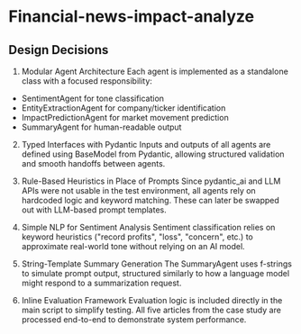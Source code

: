 # Financial-news-impact-analyze

##  Design Decisions
1. Modular Agent Architecture
Each agent is implemented as a standalone class with a focused responsibility:
- SentimentAgent for tone classification
- EntityExtractionAgent for company/ticker identification
- ImpactPredictionAgent for market movement prediction
- SummaryAgent for human-readable output

2. Typed Interfaces with Pydantic
Inputs and outputs of all agents are defined using BaseModel from Pydantic, allowing structured validation and smooth handoffs between agents.

3. Rule-Based Heuristics in Place of Prompts
Since pydantic_ai and LLM APIs were not usable in the test environment, all agents rely on hardcoded logic and keyword matching. These can later be swapped out with LLM-based prompt templates.

4. Simple NLP for Sentiment Analysis
Sentiment classification relies on keyword heuristics ("record profits", "loss", "concern", etc.) to approximate real-world tone without relying on an AI model.

5. String-Template Summary Generation
The SummaryAgent uses f-strings to simulate prompt output, structured similarly to how a language model might respond to a summarization request.

6. Inline Evaluation Framework
Evaluation logic is included directly in the main script to simplify testing. All five articles from the case study are processed end-to-end to demonstrate system performance.




